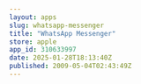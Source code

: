 ```yaml
---
layout: apps
slug: whatsapp-messenger
title: "WhatsApp Messenger"
store: apple
app_id: 310633997
date: 2025-01-28T18:13:40Z
published: 2009-05-04T02:43:49Z
---
```

